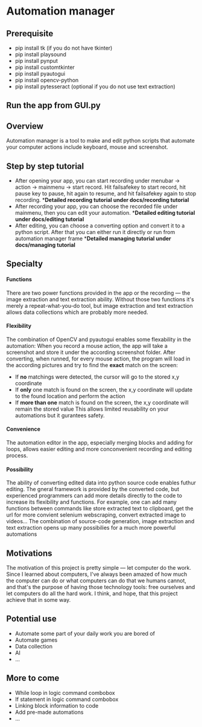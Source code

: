 # Automation manager

## Prerequisite

- pip install tk (if you do not have tkinter) 
- pip install playsound
- pip install pynput
- pip install customtkinter
- pip install pyautogui
- pip install opencv-python
- pip install pytesseract (optional if you do not use text extraction)

## Run the app from GUI.py

## Overview

Automation manager is a tool to make and edit python scripts that automate your computer actions include keyboard, mouse and screenshot. 

## Step by step tutorial

- After opening your app, you can start recording under menubar -> action -> mainmenu -> start record. Hit failsafekey to start record, hit pause key to pause, hit again to resume, and hit failsafekey again to stop recording.
*__Detailed recording tutorial under docs/recording tutorial__
- After recording your app, you can choose the recorded file under mainmenu, then you can edit your automation.
*__Detailed editing tutorial under docs/editing tutorial__
- After editing, you can choose a converting option and convert it to a python script. After that you can either run it directly or run from automation manager frame
*__Detailed managing tutorial under docs/managing tutorial__

## Specialty
 
#### Functions
There are two power functions provided in the app or the recording — the image extraction and text extraction ability. Without those two functions it's merely a repeat-what-you-do tool, but image extraction and text extraction allows data collections which are probably more needed. 

#### Flexibility
The combination of OpenCV and pyautogui enables some flexability in the automation: When you record a mouse action, the app will take a screenshot and store it under the according screenshot folder. After converting, when runned, for every mouse action, the program will load in the according pictures and try to find the __exact__ match on the screen:
  - If __no__ matchings were detected, the cursor will go to the stored x,y coordinate
  - If __only__ one match is found on the screen, the x,y coordinate will update to the found location and perform the action
  - If __more than one__ match is found on the screen, the x,y coordinate will remain the stored value
 This allows limited reusability on your automations but it gurantees safety.

#### Convenience 
The automation editor in the app, especially merging blocks and adding for loops, allows easier editing and more conconvenient recording and editing process. 

#### Possibility
The ability of converting edited data into python source code enables futhur editing. The gneral framework is provided by the converted code, but experienced programmers can add more details directly to the code to increase its flexibility and functions. For example, one can add many functions between commands like store extracted text to clipboard, get the url for more convient selenium webscraping, convert extracted image to videos... The combination of source-code generation, image extraction and text extraction opens up many possibilies for a much more powerful automations

## Motivations
The motivation of this project is pretty simple — let computer do the work.  Since I learned about computers, I've always been amazed of how much the computer can do or what computers can do that we humans cannot, and that's the purpose of having those technology tools: free ourselves and let computers do all the hard work. I think, and hope, that this project achieve that in some way.

## Potential use
- Automate some part of your daily work you are bored of
- Automate games
- Data collection
- AI
- ...

## More to come
- While loop in logic command combobox
- If statement in logic command combobox
- Linking block information to code
- Add pre-made automations
- ...


